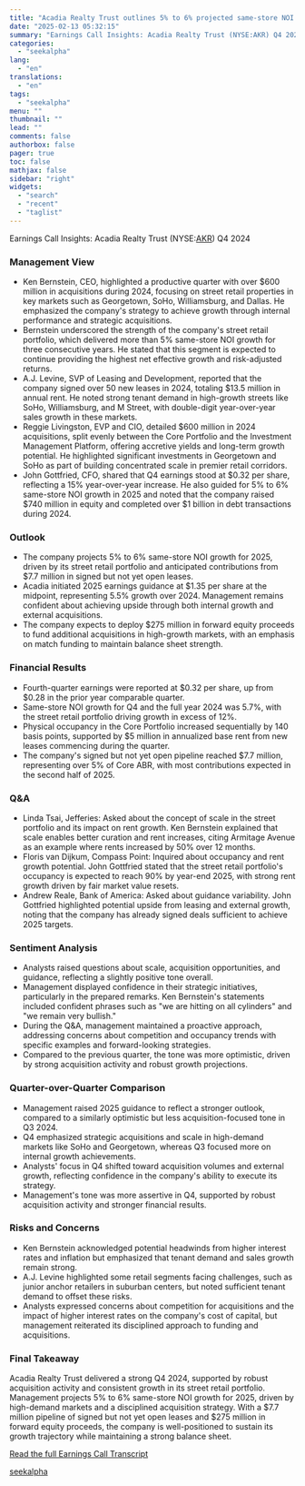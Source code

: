 ```yaml
---
title: "Acadia Realty Trust outlines 5% to 6% projected same-store NOI growth for 2025, driven by strategic acquisitions"
date: "2025-02-13 05:32:15"
summary: "Earnings Call Insights: Acadia Realty Trust (NYSE:AKR) Q4 2024 Management View Ken Bernstein, CEO, highlighted a productive quarter with over $600 million in acquisitions during 2024, focusing on street retail properties in key markets such as Georgetown, SoHo, Williamsburg, and Dallas. He emphasized the company's strategy to achieve growth through..."
categories:
  - "seekalpha"
lang:
  - "en"
translations:
  - "en"
tags:
  - "seekalpha"
menu: ""
thumbnail: ""
lead: ""
comments: false
authorbox: false
pager: true
toc: false
mathjax: false
sidebar: "right"
widgets:
  - "search"
  - "recent"
  - "taglist"
---
```


Earnings Call Insights: Acadia Realty Trust (NYSE:[AKR](https://seekingalpha.com/symbol/AKR "Acadia Realty Trust")) Q4 2024

### Management View

* Ken Bernstein, CEO, highlighted a productive quarter with over $600 million in acquisitions during 2024, focusing on street retail properties in key markets such as Georgetown, SoHo, Williamsburg, and Dallas. He emphasized the company's strategy to achieve growth through internal performance and strategic acquisitions.
* Bernstein underscored the strength of the company's street retail portfolio, which delivered more than 5% same-store NOI growth for three consecutive years. He stated that this segment is expected to continue providing the highest net effective growth and risk-adjusted returns.
* A.J. Levine, SVP of Leasing and Development, reported that the company signed over 50 new leases in 2024, totaling $13.5 million in annual rent. He noted strong tenant demand in high-growth streets like SoHo, Williamsburg, and M Street, with double-digit year-over-year sales growth in these markets.
* Reggie Livingston, EVP and CIO, detailed $600 million in 2024 acquisitions, split evenly between the Core Portfolio and the Investment Management Platform, offering accretive yields and long-term growth potential. He highlighted significant investments in Georgetown and SoHo as part of building concentrated scale in premier retail corridors.
* John Gottfried, CFO, shared that Q4 earnings stood at $0.32 per share, reflecting a 15% year-over-year increase. He also guided for 5% to 6% same-store NOI growth in 2025 and noted that the company raised $740 million in equity and completed over $1 billion in debt transactions during 2024.

### Outlook

* The company projects 5% to 6% same-store NOI growth for 2025, driven by its street retail portfolio and anticipated contributions from $7.7 million in signed but not yet open leases.
* Acadia initiated 2025 earnings guidance at $1.35 per share at the midpoint, representing 5.5% growth over 2024. Management remains confident about achieving upside through both internal growth and external acquisitions.
* The company expects to deploy $275 million in forward equity proceeds to fund additional acquisitions in high-growth markets, with an emphasis on match funding to maintain balance sheet strength.

### Financial Results

* Fourth-quarter earnings were reported at $0.32 per share, up from $0.28 in the prior year comparable quarter.
* Same-store NOI growth for Q4 and the full year 2024 was 5.7%, with the street retail portfolio driving growth in excess of 12%.
* Physical occupancy in the Core Portfolio increased sequentially by 140 basis points, supported by $5 million in annualized base rent from new leases commencing during the quarter.
* The company's signed but not yet open pipeline reached $7.7 million, representing over 5% of Core ABR, with most contributions expected in the second half of 2025.

### Q&A

* Linda Tsai, Jefferies: Asked about the concept of scale in the street portfolio and its impact on rent growth. Ken Bernstein explained that scale enables better curation and rent increases, citing Armitage Avenue as an example where rents increased by 50% over 12 months.
* Floris van Dijkum, Compass Point: Inquired about occupancy and rent growth potential. John Gottfried stated that the street retail portfolio's occupancy is expected to reach 90% by year-end 2025, with strong rent growth driven by fair market value resets.
* Andrew Reale, Bank of America: Asked about guidance variability. John Gottfried highlighted potential upside from leasing and external growth, noting that the company has already signed deals sufficient to achieve 2025 targets.

### Sentiment Analysis

* Analysts raised questions about scale, acquisition opportunities, and guidance, reflecting a slightly positive tone overall.
* Management displayed confidence in their strategic initiatives, particularly in the prepared remarks. Ken Bernstein's statements included confident phrases such as "we are hitting on all cylinders" and "we remain very bullish."
* During the Q&A, management maintained a proactive approach, addressing concerns about competition and occupancy trends with specific examples and forward-looking strategies.
* Compared to the previous quarter, the tone was more optimistic, driven by strong acquisition activity and robust growth projections.

### Quarter-over-Quarter Comparison

* Management raised 2025 guidance to reflect a stronger outlook, compared to a similarly optimistic but less acquisition-focused tone in Q3 2024.
* Q4 emphasized strategic acquisitions and scale in high-demand markets like SoHo and Georgetown, whereas Q3 focused more on internal growth achievements.
* Analysts' focus in Q4 shifted toward acquisition volumes and external growth, reflecting confidence in the company's ability to execute its strategy.
* Management's tone was more assertive in Q4, supported by robust acquisition activity and stronger financial results.

### Risks and Concerns

* Ken Bernstein acknowledged potential headwinds from higher interest rates and inflation but emphasized that tenant demand and sales growth remain strong.
* A.J. Levine highlighted some retail segments facing challenges, such as junior anchor retailers in suburban centers, but noted sufficient tenant demand to offset these risks.
* Analysts expressed concerns about competition for acquisitions and the impact of higher interest rates on the company's cost of capital, but management reiterated its disciplined approach to funding and acquisitions.

### Final Takeaway

Acadia Realty Trust delivered a strong Q4 2024, supported by robust acquisition activity and consistent growth in its street retail portfolio. Management projects 5% to 6% same-store NOI growth for 2025, driven by high-demand markets and a disciplined acquisition strategy. With a $7.7 million pipeline of signed but not yet open leases and $275 million in forward equity proceeds, the company is well-positioned to sustain its growth trajectory while maintaining a strong balance sheet.

[Read the full Earnings Call Transcript](https://seekingalpha.com/symbol/AKR/earnings/transcripts)

[seekalpha](https://seekingalpha.com/news/4407404-acadia-realty-trust-outlines-5-percent-to-6-percent-projected-same-store-noi-growth-for-2025)
